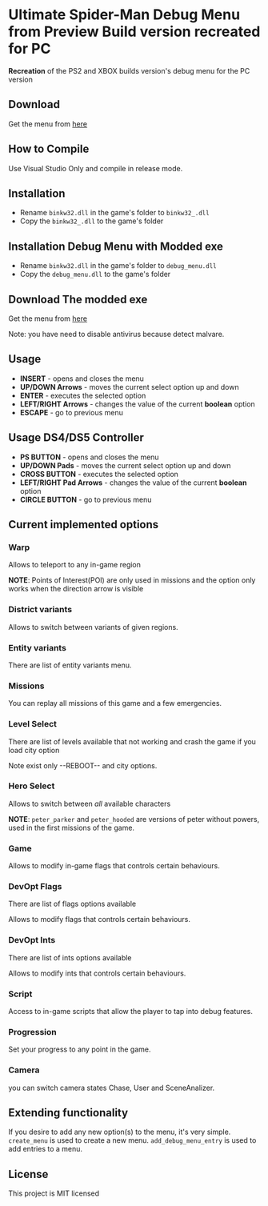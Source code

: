 # Ultimate Spider-Man Debug Menu from Preview Build version recreated for PC



**Recreation** of the PS2 and XBOX builds version's debug menu for the PC version

## Download

Get the menu from [here](https://github.com/MrUltimateSpiderManMODDER/usm_debug_menu_beta_version/releases/tag/v1)

## How to Compile

Use Visual Studio Only and compile in release mode.


## Installation

* Rename `binkw32.dll` in the game's folder to `binkw32_.dll`
* Copy the `binkw32_.dll` to the game's folder

## Installation Debug Menu with Modded exe

* Rename `binkw32.dll` in the game's folder to `debug_menu.dll`
* Copy the `debug_menu.dll` to the game's folder

## Download The modded exe

Get the menu from [here](https://github.com/MrUltimateSpiderManMODDER/usm_debug_menu_beta_version/releases/tag/v1)

Note: you have need to disable antivirus because detect malvare.


## Usage

* **INSERT** - opens and closes the menu
* **UP/DOWN Arrows** - moves the current select option up and down
* **ENTER** - executes the selected option
* **LEFT/RIGHT Arrows** - changes the value of the current **boolean** option
* **ESCAPE** - go to previous menu

## Usage DS4/DS5 Controller

* **PS BUTTON** - opens and closes the menu
* **UP/DOWN Pads** - moves the current select option up and down
* **CROSS BUTTON** - executes the selected option
* **LEFT/RIGHT Pad Arrows** - changes the value of the current **boolean** option
* **CIRCLE BUTTON** - go to previous menu


## Current implemented options

### Warp

Allows to teleport to any in-game region

**NOTE**: Points of Interest(POI) are only used in missions and the option only works when the direction arrow is visible 

### District variants

Allows to switch between variants of given regions.

### Entity variants

There are list of entity variants menu.

### Missions

You can replay all missions of this game and a few emergencies.


### Level Select

There are list of levels available that not working and crash the game if you load city option

Note exist only --REBOOT-- and city options.



### Hero Select

Allows to switch between *all* available characters

**NOTE**: `peter_parker` and `peter_hooded` are versions of peter without powers, used in the first missions of the game.

### Game

Allows to modify in-game flags that controls certain behaviours.

### DevOpt Flags

There are list of flags options available

Allows to modify flags that controls certain behaviours.

### DevOpt Ints

There are list of ints options available

Allows to modify ints that controls certain behaviours.

### Script

Access to in-game scripts that allow the player to tap into debug features.

### Progression

Set your progress to any point in the game.

### Camera

you can switch camera states Chase, User and SceneAnalizer.

## Extending functionality

If you desire to add any new option(s) to the menu, it's very simple.
`create_menu` is used to create a new menu.
`add_debug_menu_entry` is used to add entries to a menu.


## License

This project is MIT licensed
